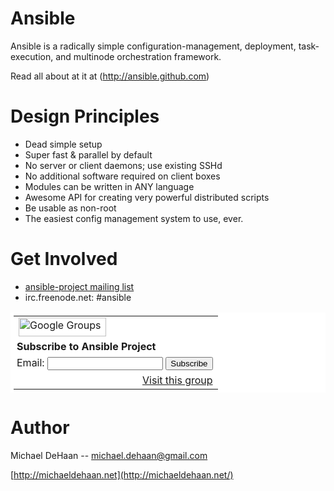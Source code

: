 Ansible
=======

Ansible is a radically simple configuration-management, deployment, task-execution, and 
multinode orchestration framework.   

Read all about at it at (http://ansible.github.com)

Design Principles
=================

   * Dead simple setup
   * Super fast & parallel by default
   * No server or client daemons; use existing SSHd
   * No additional software required on client boxes
   * Modules can be written in ANY language
   * Awesome API for creating very powerful distributed scripts
   * Be usable as non-root
   * The easiest config management system to use, ever.

Get Involved
============

   * [ansible-project mailing list](http://groups.google.com/group/ansible-project)
   * irc.freenode.net: #ansible

<table border=0 style="background-color: #fff; padding: 5px;" cellspacing=0>
<tr><td>
<img src="http://groups.google.com/intl/en/images/logos/groups_logo_sm.gif" height=30 width=140 alt="Google Groups">
</td></tr>
<tr><td style="padding-left: 5px">
<b>Subscribe to Ansible Project</b>
</td></tr>
<form action="http://groups.google.com/group/ansible-project/boxsubscribe">
<tr><td style="padding-left: 5px;">
Email: <input type=text name=email>
<input type=submit name="sub" value="Subscribe">
</td></tr>
</form>
<tr><td align=right>
<a href="http://groups.google.com/group/ansible-project">Visit this group</a> 
</td></tr>
</table>

Author
======

Michael DeHaan -- michael.dehaan@gmail.com

[http://michaeldehaan.net](http://michaeldehaan.net/)


